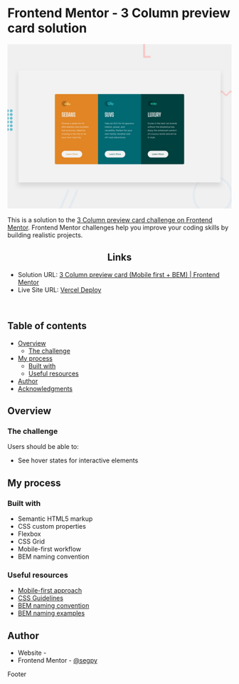 # Frontend Mentor - 3 Column preview card solution
![](./design/desktop-preview.jpg)

This is a solution to the [3 Column preview card challenge on Frontend Mentor](https://www.frontendmentor.io/challenges/intro-component-with-signup-form-5cf91bd49edda32581d28fd1). Frontend Mentor challenges help you improve your coding skills by building realistic projects. 

<h2 align="center">Links</h2>

- Solution URL: [3 Column preview card (Mobile first + BEM) | Frontend Mentor]()
- Live Site URL: [Vercel Deploy](https://3-column-preview-card-segpy.vercel.app/)

<br>

## Table of contents

- [Overview](#overview)
  - [The challenge](#the-challenge)
- [My process](#my-process)
  - [Built with](#built-with)
  - [Useful resources](#useful-resources)
- [Author](#author)
- [Acknowledgments](#acknowledgments)


## Overview

### The challenge

Users should be able to:

- See hover states for interactive elements


## My process

### Built with

- Semantic HTML5 markup
- CSS custom properties
- Flexbox
- CSS Grid
- Mobile-first workflow
- BEM naming convention

<!-- ### What I learned
Use this section to recap over some of your major learnings while working through this project. Writing these out and providing code samples of areas you want to highlight is a great way to reinforce your own knowledge.
To see how you can add code snippets, see below:
```html
<h1>Some HTML code I'm proud of</h1>
```
```css
.proud-of-this-css {
  color: papayawhip;
}
```
```js
const proudOfThisFunc = () => {
  console.log('🎉')
}
```
If you want more help with writing markdown, we'd recommend checking out [The Markdown Guide](https://www.markdownguide.org/) to learn more. -->



### Useful resources

- [Mobile-first approach](https://www.freecodecamp.org/news/taking-the-right-approach-to-responsive-web-design/)
- [CSS Guidelines](https://cssguidelin.es/#bem-like-naming)
- [BEM naming convention](https://css-tricks.com/bem-101/)
- [BEM naming examples](https://getbem.com/naming/)



## Author

- Website - [](https://www.your-site.com)
- Frontend Mentor - [@segpy](https://www.frontendmentor.io/profile/segpy)



<!-- ## Acknowledgments
This is where you can give a hat tip to anyone who helped you out on this project. Perhaps you worked in a team or got some inspiration from someone else's solution. This is the perfect place to give them some credit. -->
Footer